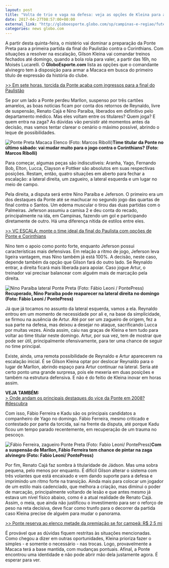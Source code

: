 ```yaml
---
layout: post
title: "Volta de trio e vaga na defesa: veja as opções de Kleina para armar a Ponte  "
date: 2017-04-27T08:57:00+00:00
external_link: "http://globoesporte.globo.com/sp/campinas-e-regiao/futebol/times/ponte-preta/noticia/2017/04/volta-de-trio-e-vaga-na-defesa-veja-opcoes-de-kleina-para-armar-ponte.html"
categories: news globo.com
---
```

A partir desta quinta-feira, o mistério vai dominar a preparação da Ponte Preta para a primeira partida da final do Paulistão contra o Corinthians. Com situações a resolver na escalação, Gilson Kleina vai comandar treinos fechados até domingo, quando a bola rola para valer, a partir das 16h, no Moisés Lucarelli. O **GloboEsporte.com** lista as opções que o comandante alvinegro tem à disposição para armar a Macaca em busca do primeiro título de expressão da história do clube.

[\>\>&nbsp;Em sete horas, torcida da Ponte acaba com ingressos para a final do Paulistão](http://globoesporte.globo.com/sp/campinas-e-regiao/futebol/times/ponte-preta/noticia/2017/04/em-sete-horas-torcida-da-ponte-esgota-ingressos-para-decisao-do-paulista.html#jogo-ponte-preta-x-corinthians---30/04/2017-16%3A00)

Se por um lado a Ponte perdeu Marllon, suspenso por três cartões amarelos, as boas notícias ficam por conta dos retornos de Reynaldo, livre de suspensão, Renato Cajá e Nino Paraíba, liberados em definitivo pelo departamento médico. Mas eles voltam entre os titulares? Quem joga? E quem entra na zaga? As dúvidas vão persistir até momentos antes da decisão, mas vamos tentar clarear o cenário o máximo possível, abrindo o leque de possibilidades.&nbsp;

 ![Ponte Preta Macaca Elenco (Foto: Marcos Ribolli)](http://s2.glbimg.com/b_OaW5H-NUtgOSzRcWbMy9IBEM4=/0x262:2000x1306/690x360/s.glbimg.com/es/ge/f/original/2017/04/22/ponte.jpg "Ponte Preta Macaca Elenco (Foto: Marcos Ribolli)")**Time titular da Ponte no último sábado: vai mudar muito para o jogo contra o Corinthians? (Foto: Marcos Ribolli)**

Para começar, algumas peças são indiscutíveis: Aranha, Yago, Fernando Bob, Elton, Lucca, Clayson e Pottker são absolutos em suas respectivas posições. Restam, então, quatro situações em aberto para fechar a escalação: a lateral direita, um zagueiro, a lateral esquerda e um lugar no meio de campo.&nbsp;

Pela direita, a disputa será entre Nino Paraíba e Jeferson. O primeiro era um dos destaques da Ponte até se machucar no segundo jogo das quartas de final contra o Santos. Um edema muscular o tirou das duas partidas com o Palmeiras. Jeferson assumiu a camisa 2 e deu conta do recado, principalmente na ida, em Campinas, fazendo um gol e participando diretamente de outro. Há uma diferença nítida de estilos entre eles.

[\>\> VC ESCALA: monte o time ideal da final do Paulista com opções de Ponte e Corinthians](http://app.globoesporte.globo.com/sp/futebol/campeonato-paulista/voce-escala/selecao-finais-do-paulistao/25-04-2017/)

Nino tem o apoio como ponto forte, enquanto Jeferson possui características mais defensivas. Em relação a ritmo de jogo, Jeferson leva ligeira vantagem, mas Nino também já está 100%. A decisão, neste caso, depende também da opção que Gilson fará do outro lado. Se Reynaldo entrar, a direita ficará mais liberada para apoiar. Caso jogue Artur, o treinador vai precisar balancear com alguém mais de marcação pela direita.&nbsp;

 ![Nino Paraíba lateral Ponte Preta (Foto: Fábio Leoni / PontePress)](http://s2.glbimg.com/xRM4DByJ7AsxjIdyjnMHczYPjCM=/0x26:1000x547/690x360/s.glbimg.com/es/ge/f/original/2017/04/04/nino.jpg "Nino Paraíba lateral Ponte Preta (Foto: Fábio Leoni / PontePress)")**Recuperado, Nino Paraíba pode reaparecer na lateral direita no domingo (Foto: Fábio Leoni / PontePress)**

Já que já tocamos no assunto da lateral esquerda, vamos a ela. Reynaldo entrou em um momento de necessidade por ali e, na base da simplicidade, se firmou na ausência de Artur. Até por ser um zagueiro de origem, fez a sua parte na defesa, mas deixou a desejar no ataque, sacrificando Lucca por muitas vezes. Ainda assim, caiu nas graças de Kleina e tem tudo para voltar ao time titular neste domingo. Artur, por sua vez, tem de mostrar que pode ser útil, principalmente ofensivamente, para ter uma chance de seguir no time principal.&nbsp;

Existe, ainda, uma remota possibilidade de Reynaldo e Artur aparecerem na escalação inicial. É se Gilson Kleina optar por deslocar Reynaldo para o lugar de Marllon, abrindo espaço para Artur continuar na lateral. Seria até certo ponto uma grande surpresa, pois ele mexeria em duas posições e também na estrutura defensiva. E não é do feitio de Kleina inovar em horas assim.&nbsp;

**VEJA TAMBÉM:**  
[\> Onde andam os principais destaques do vice da Ponte em 2008? #descubra](http://app.globoesporte.globo.com/sp/campinas-e-regiao/futebol/times/ponte-preta/onde-andam-os-principais-nomes-da-ponte-vice-campea-paulista-em-2008/)

Com isso, Fábio Ferreira e Kadu são os principais candidatos a companheiro de Yago no domingo. Fábio Ferreira, mesmo criticado e contestado por parte da torcida, sai na frente da disputa, até porque Kadu ficou um tempo parado recentemente, em recuperação de um trauma no pescoço.&nbsp;

 ![Fábio Ferreira, zagueiro Ponte Preta (Foto: Fabio Leoni/ PontePress)](http://s2.glbimg.com/w73pCjiDPOfa2Cg1Zk_vqPyJXkU=/0x0:1000x521/690x360/s.glbimg.com/es/ge/f/original/2017/02/10/fabioferreira.3.jpg "Fábio Ferreira, zagueiro Ponte Preta (Foto: Fabio Leoni/ PontePress)")**Com a suspensão de Marllon, Fábio Ferreira tem chance de&nbsp;pintar na zaga alvinegro (Foto: Fabio Leoni/ PontePress)**

Por fim, Renato Cajá faz sombra à titularidade de Jádson. Mas uma sobra pequena, pelo menos por enquanto. É difícil Gilson alterar o sistema com três volantes que está encaixado e vem dando suporte para a defesa e imprimindo um ritmo forte na transição. Ainda mais para colocar um jogador de um estilo mais cadenciado, que melhora a criação, mas diminui o poder de marcação, principalmente voltando de lesão e que antes mesmo já estava um nível físico abaixo, como é a atual realidade de Renato Cajá. Assim, o meia, que ainda não justificou o investimento para ser o reforço de peso na reta decisiva, deve ficar como trunfo para o decorrer da partida caso Kleina precise de alguém para mudar o panorama.&nbsp;

[\>\> Ponte reserva ao elenco metade da premiação se for campeã: R$ 2,5 mi](http://globoesporte.globo.com/sp/campinas-e-regiao/futebol/times/ponte-preta/noticia/2017/04/ponte-reserva-ao-elenco-metade-da-premiacao-se-campea-r-25-mi.html)&nbsp;

É provável que as dúvidas fiquem restritas às situações mencionadas. Como chegou a dizer em outras oportunidades, Kleina prioriza fazer o simples - e somente o necessário - nas trocas. Logo, provavelmente a Macaca terá a base mantida, com mudanças pontuais. Afinal, a Ponte encontrou uma identidade e não pode abrir mão dela justamente agora. É esperar para ver.&nbsp;

